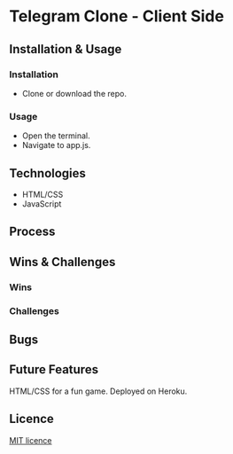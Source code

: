 # Telegram Clone - Client Side

## Installation & Usage

### Installation
* Clone or download the repo.

### Usage
* Open the terminal.
* Navigate to app.js.

## Technologies
* HTML/CSS
* JavaScript

## Process



## Wins & Challenges

### Wins


### Challenges


## Bugs

## Future Features
HTML/CSS for a fun game.
Deployed on Heroku.
## Licence
[MIT licence](https://opensource.org/licenses/mit-license.php)
